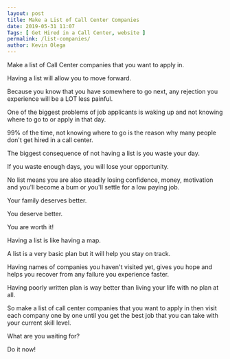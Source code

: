 ```yaml
--- 
layout: post 
title: Make a List of Call Center Companies
date: 2019-05-31 11:07
Tags: [ Get Hired in a Call Center, website ]
permalink: /list-companies/ 
author: Kevin Olega 
--- 
```

Make a list of Call Center companies that you want to apply in.

Having a list will allow you to move forward.

Because you know that you have somewhere to go next, any rejection you experience will be a LOT less painful.

One of the biggest problems of job applicants is waking up and not knowing where to go to or apply in that day.

99% of the time, not knowing where to go is the reason why many people don't get hired in a call center.

The biggest consequence of not having a list is you waste your day.

If you waste enough days, you will lose your opportunity.

No list means you are also steadily losing confidence, money, motivation and you'll become a bum or you'll settle for a low paying job.

Your family deserves better.

You deserve better.

You are worth it!

Having a list is like having a map.

A list is a very basic plan but it will help you stay on track.

Having names of companies you haven't visited yet, gives you hope and helps you recover from any failure you experience faster.

Having poorly written plan is way better than living your life with no plan at all.

So make a list of call center companies that you want to apply in then visit each company one by one until you get the best job that you can take with your current skill level.

What are you waiting for?

Do it now!
